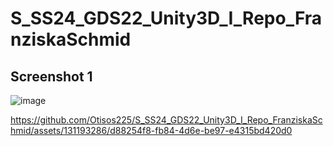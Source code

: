 # S_SS24_GDS22_Unity3D_I_Repo_FranziskaSchmid
## Screenshot 1
![image](https://github.com/Otisos225/S_SS24_GDS22_Unity3D_I_Repo_FranziskaSchmid/assets/131193286/c6a848e2-6f98-4b80-9640-e303d75d7513)



https://github.com/Otisos225/S_SS24_GDS22_Unity3D_I_Repo_FranziskaSchmid/assets/131193286/d88254f8-fb84-4d6e-be97-e4315bd420d0

